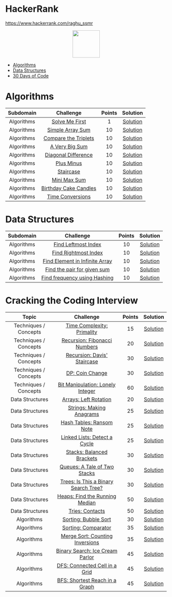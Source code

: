 # HackerRank
https://www.hackerrank.com/raghu_ssmr

<p align="center">
    <a href="https://www.hackerrank.com/jhonMichael">
        <img height=85 src="https://d3keuzeb2crhkn.cloudfront.net/hackerrank/assets/styleguide/logo_wordmark-f5c5eb61ab0a154c3ed9eda24d0b9e31.svg">
    </a>
</p>

* [Algorithms](#algorithms)
* [Data Structures](#data-structures)
* [30 Days of Code](#30-days-of-code)



# Algorithms

|        Subdomain        |                                              Challenge                                                   |             Points          |                                               Solution                                                   |
|:-----------------------:|:--------------------------------------------------------------------------------------------------------:|:--------------------------:|:--------------------------------------------------------------------------------------------------------:|
|    Algorithms    | [Solve Me First](https://www.hackerrank.com/challenges/solve-me-first)                                   |                1            | [Solution](https://www.hackerrank.com/challenges/solve-me-first/submissions/code/57113098)               |
|    Algorithms    | [Simple Array Sum](https://www.hackerrank.com/challenges/simple-array-sum)                               |               10            | [Solution](https://www.hackerrank.com/challenges/simple-array-sum/submissions/code/57112851)             |
|    Algorithms    | [Compare the Triplets](https://www.hackerrank.com/challenges/compare-the-triplets)                       |               10            | [Solution](https://www.hackerrank.com/challenges/compare-the-triplets/submissions/code/53031974)         |
|    Algorithms    | [A Very Big Sum](https://www.hackerrank.com/challenges/a-very-big-sum)                                   |               10            | [Solution](https://www.hackerrank.com/challenges/a-very-big-sum/submissions/code/50280302)               |
|    Algorithms    | [Diagonal Difference](https://www.hackerrank.com/challenges/diagonal-difference/problem)                                   |               10            | [Solution](https://www.hackerrank.com/challenges/diagonal-difference/submissions/code/146673926)               |
|    Algorithms    | [Plus Minus](https://www.hackerrank.com/challenges/plus-minus/problem)                                   |               10            | [Solution](https://www.hackerrank.com/challenges/plus-minus/submissions/code/146675403)               |
|    Algorithms    | [Staircase](https://www.hackerrank.com/challenges/staircase/problem)                                   |               10            | [Solution](https://www.hackerrank.com/challenges/staircase/submissions/code/146700645)               |
|    Algorithms    | [Mini Max Sum](https://www.hackerrank.com/challenges/mini-max-sum/problem)                                   |               10            | [Solution](https://www.hackerrank.com/challenges/mini-max-sum/submissions/code/146708260)               |
|    Algorithms    | [Birthday Cake Candles](https://www.hackerrank.com/challenges/birthday-cake-candles/problem)                 |               10            | [Solution](https://www.hackerrank.com/challenges/birthday-cake-candles/submissions/code/146738547)           |
|    Algorithms    | [Time Conversions](https://www.hackerrank.com/challenges/time-conversion/problem)                             |               10            | [Solution](https://www.hackerrank.com/challenges/time-conversion/submissions/code/146876654)        |



# Data Structures

|        Subdomain        |                                              Challenge                                                   |             Points          |                                               Solution                                                   |
|:-----------------------:|:--------------------------------------------------------------------------------------------------------:|:--------------------------:|:--------------------------------------------------------------------------------------------------------:|
|    Algorithms    | [Find Leftmost Index](https://ide.geeksforgeeks.org/Ct6m45p9gJ)                                   |               10            | [Solution](https://ide.geeksforgeeks.org/Ct6m45p9gJ)               |
|    Algorithms    | [Find Rightmost Index](https://ide.geeksforgeeks.org/gKERMDFmIZ)                                   |               10            | [Solution](https://ide.geeksforgeeks.org/gKERMDFmIZ)               |
|    Algorithms    | [Find Element in Infinite Array](https://ide.geeksforgeeks.org/bPX9cUFciS)                                   |               10            | [Solution](https://ide.geeksforgeeks.org/bPX9cUFciS)               |
|    Algorithms    | [Find the pair for given sum](https://ide.geeksforgeeks.org/WofaMRsKrs)                                   |               10            | [Solution](https://ide.geeksforgeeks.org/WofaMRsKrs)               |
|    Algorithms    | [Find frequency using Hashing](https://ide.geeksforgeeks.org/uRXd25Jugv)                                   |               10            | [Solution](https://ide.geeksforgeeks.org/uRXd25Jugv)               |




# Cracking the Coding Interview

|         Topic         |                                                 Challenge                                                | Points |                                                                                                 Solution                                                                                                 |
|:---------------------:|:--------------------------------------------------------------------------------------------------------:|:------:|:--------------------------------------------------------------------------------------------------------------------------------------------------------------------------------------------------------:|
| Techniques / Concepts | [Time Complexity: Primality](https://www.hackerrank.com/challenges/ctci-big-o)                           |   15   | [Solution]()           |
| Techniques / Concepts | [Recursion: Fibonacci Numbers](https://www.hackerrank.com/challenges/ctci-fibonacci-numbers)             |   20   | [Solution]()         |
| Techniques / Concepts | [Recursion: Davis' Staircase](https://www.hackerrank.com/challenges/ctci-recursive-staircase)            |   30   | [Solution]()          |
| Techniques / Concepts | [DP: Coin Change](https://www.hackerrank.com/challenges/ctci-coin-change)                                |   30   | [Solution]()                      |
| Techniques / Concepts | [Bit Manipulation: Lonely Integer](https://www.hackerrank.com/challenges/ctci-lonely-integer)            |   60   | [Solution]()   |
|    Data Structures    | [Arrays: Left Rotation](https://www.hackerrank.com/challenges/ctci-array-left-rotation)                  |   20   | [Solution]()                       |
|    Data Structures    | [Strings: Making Anagrams](https://www.hackerrank.com/challenges/ctci-making-anagrams)                   |   25   | [Solution]()                    |
|    Data Structures    | [Hash Tables: Ransom Note](https://www.hackerrank.com/challenges/ctci-ransom-note)                       |   25   | [Solution]()                  |
|    Data Structures    | [Linked Lists: Detect a Cycle](https://www.hackerrank.com/challenges/ctci-linked-list-cycle)             |   25   | [Solution]()            |
|    Data Structures    | [Stacks: Balanced Brackets](https://www.hackerrank.com/challenges/ctci-balanced-brackets)                |   30   | [Solution]()                   |
|    Data Structures    | [Queues: A Tale of Two Stacks](https://www.hackerrank.com/challenges/ctci-queue-using-two-stacks)        |   30   | [Solution]()           |
|    Data Structures    | [Trees: Is This a Binary Search Tree?](https://www.hackerrank.com/challenges/ctci-is-binary-search-tree) |   30   | [Solution]() |
|    Data Structures    | [Heaps: Find the Running Median](https://www.hackerrank.com/challenges/ctci-find-the-running-median)     |   50   | [Solution]()          |
|    Data Structures    | [Tries: Contacts](https://www.hackerrank.com/challenges/ctci-contacts)                                   |   50   | [Solution]()                               |
|       Algorithms      | [Sorting: Bubble Sort](https://www.hackerrank.com/challenges/ctci-bubble-sort)                           |   30   | [Solution]()                               |
|       Algorithms      | [Sorting: Comparator](https://www.hackerrank.com/challenges/ctci-comparator-sorting)                     |   35   | [Solution]()                                  |
|       Algorithms      | [Merge Sort: Counting Inversions](https://www.hackerrank.com/challenges/ctci-merge-sort)                 |   35   | [Solution]()                  |
|       Algorithms      | [Binary Search: Ice Cream Parlor](https://www.hackerrank.com/challenges/ctci-ice-cream-parlor)           |   45   | [Solution]()                |
|       Algorithms      | [DFS: Connected Cell in a Grid](https://www.hackerrank.com/challenges/ctci-connected-cell-in-a-grid)     |   45   | [Solution]()                |
|       Algorithms      | [BFS: Shortest Reach in a Graph](https://www.hackerrank.com/challenges/ctci-bfs-shortest-reach)          |   45   | [Solution]()               |

      

